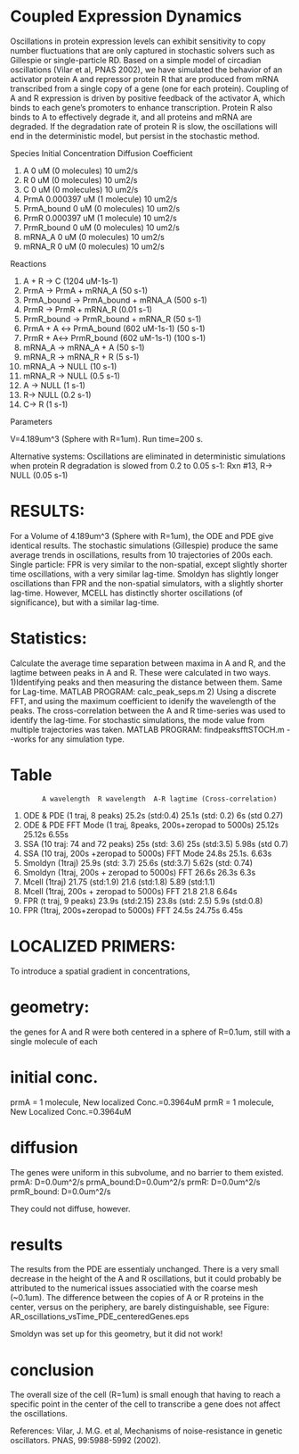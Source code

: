 # Coupled Expression Dynamics
Oscillations in protein expression levels can exhibit sensitivity to copy number fluctuations that are only captured in stochastic solvers such as Gillespie or single-particle RD. Based on a simple model of circadian oscillations (Vilar et al, PNAS 2002), we have simulated the behavior of an activator protein A and repressor protein R that are produced from mRNA transcribed from a single copy of a gene (one for each protein). Coupling of A and R expression is driven by positive feedback of the activator A, which binds to each gene’s promoters to enhance transcription. Protein R also binds to A to effectively degrade it, and all proteins and mRNA are degraded. If the degradation rate of protein R is slow, the oscillations will end in the deterministic model, but persist in the stochastic method. 


Species Initial Concentration Diffusion Coefficient

1. A 0 uM (0 molecules) 10 um2/s
2. R 0 uM (0 molecules) 10 um2/s
3. C 0 uM (0 molecules) 10 um2/s
4. PrmA 0.000397 uM (1 molecule) 10 um2/s
5. PrmA_bound 0 uM (0 molecules) 10 um2/s
6. PrmR 0.000397 uM (1 molecule) 10 um2/s
7. PrmR_bound 0 uM (0 molecules) 10 um2/s
8. mRNA_A 0 uM (0 molecules) 10 um2/s
9. mRNA_R 0 uM (0 molecules) 10 um2/s

Reactions

1. A + R → C (1204 uM-1s-1) 
2. PrmA → PrmA + mRNA_A (50 s-1)
3. PrmA_bound → PrmA_bound + mRNA_A (500 s-1)
4. PrmR → PrmR + mRNA_R (0.01 s-1)
5. PrmR_bound → PrmR_bound + mRNA_R (50 s-1)
6. PrmA + A ↔ PrmA_bound (602 uM-1s-1) (50 s-1)
7. PrmR + A↔ PrmR_bound (602 uM-1s-1) (100 s-1)
8. mRNA_A → mRNA_A + A (50 s-1)
9. mRNA_R → mRNA_R + R (5 s-1)
10. mRNA_A → NULL (10 s-1)
11. mRNA_R → NULL (0.5 s-1)
12. A → NULL (1 s-1)
13. R→ NULL (0.2 s-1)
14. C→ R (1 s-1)

Parameters

V=4.189um^3 (Sphere with R=1um). 
Run time=200 s. 

Alternative systems:
Oscillations are eliminated in deterministic simulations when protein R degradation is slowed from 0.2 to 0.05 s-1: Rxn #13, R→ NULL (0.05 s-1)


# RESULTS:
For a Volume of 4.189um^3 (Sphere with R=1um), the ODE and PDE give identical results. The stochastic simulations (Gillespie) produce the same average trends in oscillations, results from 10 trajectories of 200s each.  
Single particle: FPR is very similar to the non-spatial, except slightly shorter time oscillations, with a very similar lag-time. Smoldyn has slightly longer oscillations than FPR and the non-spatial simulators, with a slightly shorter lag-time. 
However, MCELL has distinctly shorter oscillations (of significance), but with a similar lag-time.  

# Statistics: 
Calculate the average time separation between maxima in A and R, and the lagtime between peaks in A and R.
These were calculated in two ways. 
1)Identifying peaks and then measuring the distance between them. Same for Lag-time. MATLAB PROGRAM: calc_peak_seps.m
2) Using a discrete FFT, and using the maximum coefficient to idenify the wavelength of the peaks. The cross-correlation between the A and R time-series was used to identify the lag-time. For stochastic simulations, the mode value from multiple trajectories was taken. MATLAB PROGRAM: findpeaksfftSTOCH.m --works for any simulation type.
# Table
            A wavelength  R wavelength  A-R lagtime (Cross-correlation)  
1. ODE & PDE (1 traj, 8 peaks)     25.2s (std:0.4)           25.1s  (std: 0.2)           6s (std 0.27)     
2. ODE & PDE   FFT Mode (1 traj, 8peaks, 200s+zeropad to 5000s)   25.12s           25.12s            6.55s 
1. SSA (10 traj: 74 and 72 peaks)         25s (std: 3.6)            25s (std:3.5)  5.98s (std 0.7) 
2. SSA  (10 traj, 200s +zeropad to 5000s) FFT Mode      24.8s         25.1s.       6.63s 
1. Smoldyn  (1traj)   25.9s   (std: 3.7)          25.6s (std:3.7)         5.62s (std: 0.74)
2. Smoldyn (1traj, 200s + zeropad to 5000s) FFT     26.6s             26.3s              6.3s 
1. Mcell (1traj)      21.75     (std:1.9)      21.6  (std:1.8)         5.89 (std:1.1)
2. Mcell  (1traj, 200s + zeropad to 5000s) FFT    21.8           21.8          6.64s
1. FPR (t traj, 9 peaks) 23.9s (std:2.15)    23.8s (std: 2.5)    5.9s (std:0.8)
2. FPR (1traj, 200s+zeropad to 5000s) FFT  24.5s             24.75s                     6.45s



# LOCALIZED PRIMERS:
To introduce a spatial gradient in concentrations, 
# geometry:
the genes for A and R were both centered in a sphere of R=0.1um, still with a single molecule of each
# initial conc.
prmA = 1 molecule, New localized Conc.=0.3964uM
prmR = 1 molecule, New Localized Conc.=0.3964uM

# diffusion
The genes were uniform in this subvolume, and no barrier to them existed. 
prmA: D=0.0um^2/s
prmA_bound:D=0.0um^2/s
prmR: D=0.0um^2/s
prmR_bound: D=0.0um^2/s

They could not diffuse, however. 
# results
The results from the PDE are essentialy unchanged. There is a very small decrease in the height of the A and R oscillations, but it could probably be attributed to the numerical issues associatied with the coarse mesh (~0.1um). The difference between the copies of A or R proteins in the center, versus on the periphery, are barely distinguishable, see Figure: AR_oscillations_vsTime_PDE_centeredGenes.eps

Smoldyn was set up for this geometry, but it did not work!

# conclusion
The overall size of the cell (R=1um) is small enough that having to reach a specific point in the center of the cell to transcribe a gene does not affect the oscillations. 

References: Vilar, J. M.G. et al, Mechanisms of noise-resistance in genetic oscillators. PNAS, 99:5988-5992 (2002).
